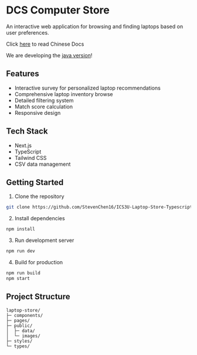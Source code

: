 # DCS Computer Store

An interactive web application for browsing and finding laptops based on user preferences.

Click [here](./README-zh.md) to read Chinese Docs

We are developing the [java version](https://github.com/StevenChen16/ICS3U-Laptop-Store.git)!

## Features
- Interactive survey for personalized laptop recommendations
- Comprehensive laptop inventory browse
- Detailed filtering system
- Match score calculation
- Responsive design

## Tech Stack
- Next.js
- TypeScript
- Tailwind CSS
- CSV data management

## Getting Started

1. Clone the repository
```bash
git clone https://github.com/StevenChen16/ICS3U-Laptop-Store-Typescript.git
```

2. Install dependencies
```bash
npm install
```

3. Run development server
```bash
npm run dev
```

4. Build for production
```bash
npm run build
npm start
```

## Project Structure
```
laptop-store/
├─ components/
├─ pages/
├─ public/
│  ├─ data/
│  └─ images/
├─ styles/
└─ types/
```
